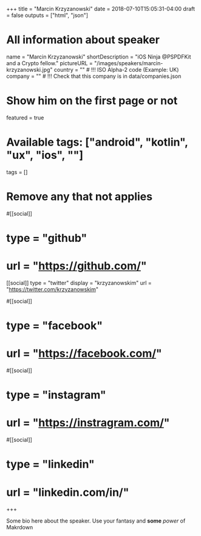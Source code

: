 +++
title = "Marcin Krzyzanowski"
date = 2018-07-10T15:05:31-04:00
draft = false
outputs = ["html", "json"]

# All information about speaker
name = "Marcin Krzyzanowski"
shortDescription = "iOS Ninja @PSPDFKit and a Crypto fellow."
pictureURL = "/images/speakers/marcin-krzyzanowski.jpg"
country = "" # !!! ISO Alpha-2 code (Example: UK)
company = "" # !!! Check that this company is in data/companies.json

# Show him on the first page or not
featured = true

# Available tags: ["android", "kotlin", "ux", "ios", ""]
tags = []

# Remove any that not applies
#[[social]]
#  type = "github"
#  url = "https://github.com/<username>"

[[social]]
  type = "twitter"
  display = "krzyzanowskim"
  url = "https://twitter.com/krzyzanowskim"

#[[social]]
#  type = "facebook"
#  url = "https://facebook.com/<username>"

#[[social]]
#  type = "instagram"
#  url = "https://instragram.com/<username>"

#[[social]]
#  type = "linkedin"
#  url = "linkedin.com/in/<username>"

+++

Some bio here about the speaker. Use your fantasy and **some** _power_ of Makrdown
